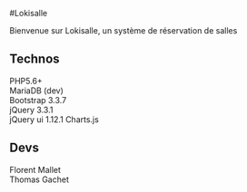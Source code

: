 #Lokisalle

Bienvenue sur Lokisalle, un système de réservation de salles

## Technos
PHP5.6+  
MariaDB (dev)  
Bootstrap 3.3.7  
jQuery 3.3.1  
jQuery ui 1.12.1
Charts.js  

## Devs
Florent Mallet  
Thomas Gachet  
